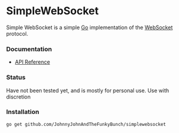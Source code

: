 # SimpleWebSocket

Simple WebSocket is a simple [Go](http://golang.org/) implementation of the
[WebSocket](http://www.rfc-editor.org/rfc/rfc6455.txt) protocol.

### Documentation

* [API Reference](http://godoc.org/github.com/JohnnyJohnAndTheFunkyBunch/simplewebsocket)

### Status

Have not been tested yet, and is mostly for personal use. Use with discretion

### Installation

    go get github.com/JohnnyJohnAndTheFunkyBunch/simplewebsocket

